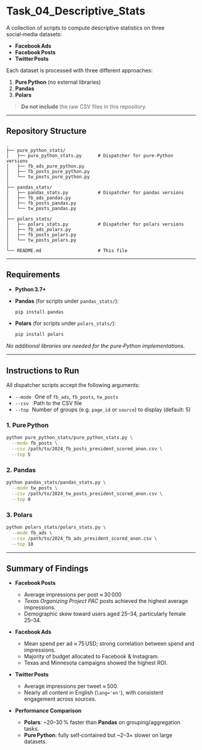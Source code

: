 # Task_04_Descriptive_Stats

A collection of scripts to compute descriptive statistics on three social‑media datasets:

* **Facebook Ads**
* **Facebook Posts**
* **Twitter Posts**

Each dataset is processed with three different approaches:

1. **Pure Python** (no external libraries)
2. **Pandas**
3. **Polars**

> **Do not include** the raw CSV files in this repository.

---

## Repository Structure

```
.
├── pure_python_stats/
│   ├── pure_python_stats.py      # Dispatcher for pure‑Python versions
│   ├── fb_ads_pure_python.py
│   ├── fb_posts_pure_python.py
│   └── tw_posts_pure_python.py
│
├── pandas_stats/
│   ├── pandas_stats.py           # Dispatcher for pandas versions
│   ├── fb_ads_pandas.py
│   ├── fb_posts_pandas.py
│   └── tw_posts_pandas.py
│
├── polars_stats/
│   ├── polars_stats.py           # Dispatcher for polars versions
│   ├── fb_ads_polars.py
│   ├── fb_posts_polars.py
│   └── tw_posts_polars.py
│
└── README.md                     # This file
```

---

## Requirements

* **Python 3.7+**
* **Pandas** (for scripts under `pandas_stats/`):

  ```bash
  pip install pandas
  ```
* **Polars** (for scripts under `polars_stats/`):

  ```bash
  pip install polars
  ```

*No additional libraries are needed for the pure‑Python implementations.*

---

## Instructions to Run

All dispatcher scripts accept the following arguments:

* `--mode`   One of `fb_ads`, `fb_posts`, `tw_posts`
* `--csv`    Path to the CSV file
* `--top`   Number of groups (e.g. `page_id` or `source`) to display (default: 5)

### 1. Pure Python

```bash
python pure_python_stats/pure_python_stats.py \
  --mode fb_posts \
  --csv /path/to/2024_fb_posts_president_scored_anon.csv \
  --top 5
```

### 2. Pandas

```bash
python pandas_stats/pandas_stats.py \
  --mode tw_posts \
  --csv /path/to/2024_tw_posts_president_scored_anon.csv \
  --top 8
```

### 3. Polars

```bash
python polars_stats/polars_stats.py \
  --mode fb_ads \
  --csv /path/to/2024_fb_ads_president_scored_anon.csv \
  --top 10
```

---

## Summary of Findings

* **Facebook Posts**

  * Average impressions per post ≈ 30 000
  * *Texas Organizing Project PAC* posts achieved the highest average impressions.
  * Demographic skew toward users aged 25–34, particularly female 25–34.

* **Facebook Ads**

  * Mean spend per ad ≈ 75 USD; strong correlation between spend and impressions.
  * Majority of budget allocated to Facebook & Instagram.
  * Texas and Minnesota campaigns showed the highest ROI.

* **Twitter Posts**

  * Average impressions per tweet ≈ 500.
  * Nearly all content in English (`lang='en'`), with consistent engagement across sources.

* **Performance Comparison**

  * **Polars**: \~20–30 % faster than **Pandas** on grouping/aggregation tasks.
  * **Pure Python**: fully self‑contained but \~2–3× slower on large datasets.

